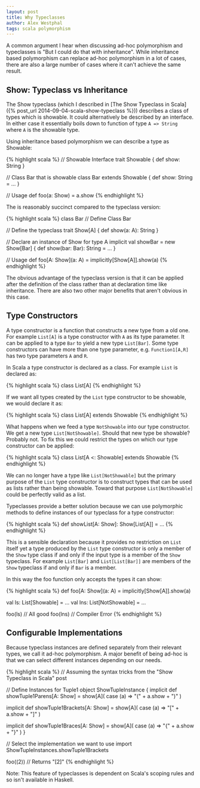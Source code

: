 ```yaml
---
layout: post
title: Why Typeclasses
author: Alex Westphal
tags: scala polymorphism
---
```


A common argument I hear when discussing ad-hoc polymorphism and typeclasses is "But I could do that with inheritance".
While inheritance based polymorphism can replace ad-hoc polymorphism in a lot of cases, there are also a large number
of cases where it can't achieve the same result.


## Show: Typeclass vs Inheritance

The Show typeclass (which I described in [The Show Typeclass in Scala]({% post_url 2014-09-04-scala-show-typeclass %}))
describes a class of types which is showable. It could alternatively be described by an interface. In either case it
essentially boils down to function of type `A => String` where `A` is the showable type.

Using inheritance based polymorphism we can describe a type as Showable:

{% highlight scala %}
// Showable Interface
trait Showable { def show: String }

// Class Bar that is showable
class Bar extends Showable {
    def show: String = ...
}

// Usage
def foo(a: Show) = a.show
{% endhighlight %}

The is reasonably succinct compared to the typeclass version:

{% highlight scala %}
class Bar // Define Class Bar

// Define the typeclass
trait Show[A] { def show(a: A): String }

// Declare an instance of Show for type A
implicit val showBar = new Show[Bar] {
    def show(bar: Bar): String = ...
}

// Usage
def foo[A: Show](a: A) = implicitly[Show[A]].show(a)
{% endhighlight %}

The obvious advantage of the typeclass version is that it can be applied after the definition of the class rather than
at declaration time like inheritance. There are also two other major benefits that aren't obvious in this case.

## Type Constructors

A type constructor is a function that constructs a new type from a old one. For example `List[A]` is a type constructor
with `A` as its type parameter. It can be applied to a type `Bar` to yield a new type `List[Bar]`. Some type
constructors can have more than one type parameter, e.g. `Function1[A,R]` has two type parameters `A` and `R`.

In Scala a type constructor is declared as a class. For example `List` is declared as:

{% highlight scala %}
class List[A]
{% endhighlight %}

If we want all types created by the `List` type constructor to be showable, we would declare it as:

{% highlight scala %}
class List[A] extends Showable
{% endhighlight %}

What happens when we feed a type `NotShowable` into our type constructor. We get a new type `List[NotShowable]`. Should
that new type be showable? Probably not. To fix this we could restrict the types on which our type constructor can be
applied:

{% highlight scala %}
class List[A <: Showable] extends Showable
{% endhighlight %}

We can no longer have a type like `List[NotShowable]` but the primary purpose of the `List` type constructor is to
construct types that can be used as lists rather than being showable. Toward that purpose `List[NotShowable]` could be
perfectly valid as a list.

Typeclasses provide a better solution because we can use polymorphic methods to define instances of our typeclass for a
type constructor:

{% highlight scala %}
def showList[A: Show]: Show[List[A]] = ...
{% endhighlight %}

This is a sensible declaration because it provides no restriction on `List` itself yet a type produced by the `List`
type constructor is only a member of the `Show` type class if and only if the input type is a member of the `Show`
typeclass. For example `List[Bar]` and `List[List[Bar]]` are members of the `Show` typeclass if and only if `Bar` is a
member.

In this way the foo function only accepts the types it can show:

{% highlight scala %}
def foo[A: Show](a: A) = implicitly[Show[A]].show(a)

val ls: List[Showable] = ...
val lns: List[NotShowable] = ...

foo(ls) // All good
foo(lns) // Compiler Error
{% endhighlight %}


## Configurable Implementations

Because typeclass instances are defined separately from their relevant types, we call it ad-hoc polymorphism. A major
benefit of being ad-hoc is that we can select different instances depending on our needs.

{% highlight scala %}
// Assuming the syntax tricks from the "Show Typeclass in Scala" post

// Define Instances for Tuple1
object ShowTupleInstance {
  implicit def showTuple1Parens[A: Show] =
    show[A]( case (a) => "(" + a.show + ")" )

  implicit def showTuple1Brackets[A: Show] =
    show[A]( case (a) => "[" + a.show + "]" )

  implicit def showTuple1Braces[A: Show] =
    show[A]( case (a) => "{" + a.show + "}" )
}

// Select the implementation we want to use
import ShowTupleInstances.showTuple1Brackets

foo((2)) // Returns "[2]"
{% endhighlight %}

Note: This feature of typeclasses is dependent on Scala's scoping rules and so isn't available in Haskell.


